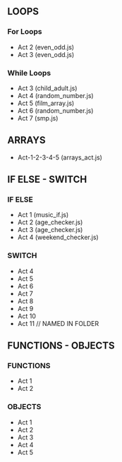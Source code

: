 ## LOOPS

### For Loops
- Act 2 (even_odd.js)
- Act 3 (even_odd.js)

### While Loops
- Act 3 (child_adult.js)
- Act 4 (random_number.js)
- Act 5 (film_array.js)
- Act 6 (random_number.js)
- Act 7 (smp.js)

## ARRAYS
- Act-1-2-3-4-5 (arrays_act.js)

## IF ELSE - SWITCH

### IF ELSE
- Act 1 (music_if.js)
- Act 2 (age_checker.js)
- Act 3 (age_checker.js)
- Act 4 (weekend_checker.js)

### SWITCH
- Act 4 
- Act 5 
- Act 6 
- Act 7 
- Act 8 
- Act 9 
- Act 10
- Act 11 
// NAMED IN FOLDER

## FUNCTIONS - OBJECTS

### FUNCTIONS
- Act 1 
- Act 2 

### OBJECTS
- Act 1 
- Act 2 
- Act 3 
- Act 4 
- Act 5
